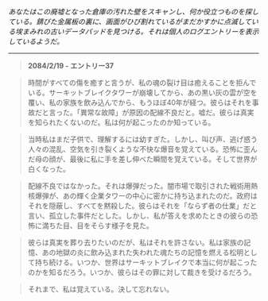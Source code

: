 _あなたはこの廃墟となった倉庫の汚れた壁をスキャンし、何か役立つものを探している。錆びた金属板の裏に、画面がひび割れているがまだかすかに点滅している埃まみれの古いデータパッドを見つける。それは個人のログエントリーを表示しているようだ。_

---

> **2084/2/19 - エントリー37**

> 時間がすべての傷を癒すと言うが、私の魂の裂け目は癒えることを拒んでいる。サーキットブレイクタワーが崩壊してから、あの黒い灰の雲が空を覆い、私の家族を飲み込んでから、もうほぼ40年が経つ。彼らはそれを事故だと言った。「異常な故障」が原因の配線不良だと。嘘だ。彼らは真実を知られたくないのだ。私は何が起こったのか知っている。

> 当時私はまだ子供で、理解するには幼すぎた。しかし、叫び声、逃げ惑う人々の混乱、空気を引き裂くような不快な爆音を覚えている。恐怖に歪んだ母の顔が、最後に私に手を差し伸べた瞬間を覚えている。そして世界が白くなった。

> 配線不良ではなかった。それは爆弾だった。闇市場で取引された戦術用熱核爆弾が、あの輝く企業タワーの中心に密かに持ち込まれたのだ。政府はそれを隠蔽し、すべてを黙殺した。彼らはそれを「ならず者の仕業」だと言い、孤立した事件だとした。しかし、私が答えを求めたときの彼らの恐怖に満ちた目、目をそらす様子を見た。

> 彼らは真実を葬り去りたいのだが、私はそれを許さない。私は家族の記憶、あの地獄の炎に飲み込まれた失われた魂たちの記憶を燃える松明として持ち続ける。いつか、世界はサーキットブレイクで本当に何が起こったのかを知るだろう。いつか、彼らはその罪に対して裁きを受けるだろう。

> それまで、私は覚えている。決して忘れない。
